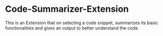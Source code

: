 # Code-Summarizer-Extension
This is an Extension that on selecting a code snippet, summarizes its basic functionalities and gives an output to better understand the code.

